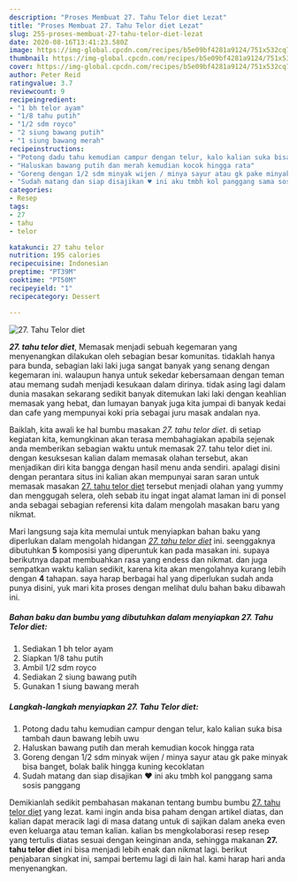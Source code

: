 ```yaml
---
description: "Proses Membuat 27. Tahu Telor diet Lezat"
title: "Proses Membuat 27. Tahu Telor diet Lezat"
slug: 255-proses-membuat-27-tahu-telor-diet-lezat
date: 2020-08-16T13:41:23.580Z
image: https://img-global.cpcdn.com/recipes/b5e09bf4281a9124/751x532cq70/27-tahu-telor-diet-foto-resep-utama.jpg
thumbnail: https://img-global.cpcdn.com/recipes/b5e09bf4281a9124/751x532cq70/27-tahu-telor-diet-foto-resep-utama.jpg
cover: https://img-global.cpcdn.com/recipes/b5e09bf4281a9124/751x532cq70/27-tahu-telor-diet-foto-resep-utama.jpg
author: Peter Reid
ratingvalue: 3.7
reviewcount: 9
recipeingredient:
- "1 bh telor ayam"
- "1/8 tahu putih"
- "1/2 sdm royco"
- "2 siung bawang putih"
- "1 siung bawang merah"
recipeinstructions:
- "Potong dadu tahu kemudian campur dengan telur, kalo kalian suka bisa tambah daun bawang lebih uwu"
- "Haluskan bawang putih dan merah kemudian kocok hingga rata"
- "Goreng dengan 1/2 sdm minyak wijen / minya sayur atau gk pake minyak bisa banget, bolak balik hingga kuning kecoklatan"
- "Sudah matang dan siap disajikan ♥️ ini aku tmbh kol panggang sama sosis panggang"
categories:
- Resep
tags:
- 27
- tahu
- telor

katakunci: 27 tahu telor 
nutrition: 195 calories
recipecuisine: Indonesian
preptime: "PT39M"
cooktime: "PT50M"
recipeyield: "1"
recipecategory: Dessert

---
```



![27. Tahu Telor diet](https://img-global.cpcdn.com/recipes/b5e09bf4281a9124/751x532cq70/27-tahu-telor-diet-foto-resep-utama.jpg)

<b><i>27. tahu telor diet</i></b>, Memasak menjadi sebuah kegemaran yang menyenangkan dilakukan oleh sebagian besar komunitas. tidaklah hanya para bunda, sebagian laki laki juga sangat banyak yang senang dengan kegemaran ini. walaupun hanya untuk sekedar kebersamaan dengan teman atau memang sudah menjadi kesukaan dalam dirinya. tidak asing lagi dalam dunia masakan sekarang sedikit banyak ditemukan laki laki dengan keahlian memasak yang hebat, dan lumayan banyak juga kita jumpai di banyak kedai dan cafe yang mempunyai koki pria sebagai juru masak andalan nya.



Baiklah, kita awali ke hal bumbu masakan <i>27. tahu telor diet</i>. di setiap kegiatan kita, kemungkinan akan terasa membahagiakan apabila sejenak anda memberikan sebagian waktu untuk memasak 27. tahu telor diet ini. dengan kesuksesan kalian dalam memasak olahan tersebut, akan menjadikan diri kita bangga dengan hasil menu anda sendiri. apalagi disini dengan perantara situs ini kalian akan mempunyai saran saran untuk memasak masakan <u>27. tahu telor diet</u> tersebut menjadi olahan yang yummy dan menggugah selera, oleh sebab itu ingat ingat alamat laman ini di ponsel anda sebagai sebagian referensi kita dalam mengolah masakan baru yang nikmat.


Mari langsung saja kita memulai untuk menyiapkan bahan baku yang diperlukan dalam mengolah hidangan <u><i>27. tahu telor diet</i></u> ini. seenggaknya dibutuhkan <b>5</b> komposisi yang diperuntuk kan pada masakan ini. supaya berikutnya dapat membuahkan rasa yang endess dan nikmat. dan juga sempatkan waktu kalian sedikit, karena kita akan mengolahnya kurang lebih dengan <b>4</b> tahapan. saya harap berbagai hal yang diperlukan sudah anda punya disini, yuk mari kita proses dengan melihat dulu bahan baku dibawah ini.

<!--inarticleads1-->

##### Bahan baku dan bumbu yang dibutuhkan dalam menyiapkan 27. Tahu Telor diet:

1. Sediakan 1 bh telor ayam
1. Siapkan 1/8 tahu putih
1. Ambil 1/2 sdm royco
1. Sediakan 2 siung bawang putih
1. Gunakan 1 siung bawang merah




<!--inarticleads2-->

##### Langkah-langkah menyiapkan 27. Tahu Telor diet:

1. Potong dadu tahu kemudian campur dengan telur, kalo kalian suka bisa tambah daun bawang lebih uwu
1. Haluskan bawang putih dan merah kemudian kocok hingga rata
1. Goreng dengan 1/2 sdm minyak wijen / minya sayur atau gk pake minyak bisa banget, bolak balik hingga kuning kecoklatan
1. Sudah matang dan siap disajikan ♥️ ini aku tmbh kol panggang sama sosis panggang




Demikianlah sedikit pembahasan makanan tentang bumbu bumbu <u>27. tahu telor diet</u> yang lezat. kami ingin anda bisa paham dengan artikel diatas, dan kalian dapat meracik lagi di masa datang untuk di sajikan dalam aneka even even keluarga atau teman kalian. kalian bs mengkolaborasi resep resep yang tertulis diatas sesuai dengan keinginan anda, sehingga makanan <b>27. tahu telor diet</b> ini bisa menjadi lebih enak dan nikmat lagi. berikut penjabaran singkat ini, sampai bertemu lagi di lain hal. kami harap hari anda menyenangkan.
